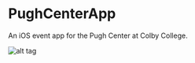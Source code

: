 # PughCenterApp
An iOS event app for the Pugh Center at Colby College.

![alt tag](https://raw.githubusercontent.com/ivdekov/PughCenterApp/master/events.png)
